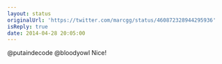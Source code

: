 ```yaml
---
layout: status
originalUrl: 'https://twitter.com/marcgg/status/460872328944295936'
isReply: true
date: 2014-04-28 20:05:00
---
```


@putaindecode @bloodyowl Nice!
